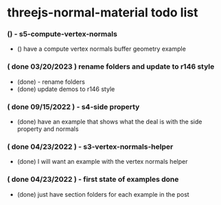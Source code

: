 # threejs-normal-material todo list

### () - s5-compute-vertex-normals
* () have a compute vertex normals buffer geometry example

### ( done 03/20/2023 ) rename folders and update to r146 style
* (done) - rename folders
* (done) update demos to r146 style

### ( done 09/15/2022 ) - s4-side property
* (done) have an example that shows what the deal is with the side property and normals

### ( done 04/23/2022 ) - s3-vertex-normals-helper
* (done) I will want an example with the vertex normals helper

### ( done 04/23/2022 ) - first state of examples done
* (done) just have section folders for each example in the post

